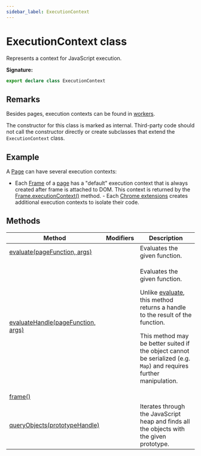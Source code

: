 ```yaml
---
sidebar_label: ExecutionContext
---
```


# ExecutionContext class

Represents a context for JavaScript execution.

**Signature:**

```typescript
export declare class ExecutionContext
```

## Remarks

Besides pages, execution contexts can be found in [workers](./puppeteer.webworker.md).

The constructor for this class is marked as internal. Third-party code should not call the constructor directly or create subclasses that extend the `ExecutionContext` class.

## Example

A [Page](./puppeteer.page.md) can have several execution contexts:

- Each [Frame](./puppeteer.frame.md) of a [page](./puppeteer.page.md) has a "default" execution context that is always created after frame is attached to DOM. This context is returned by the [Frame.executionContext()](./puppeteer.frame.executioncontext.md) method. - Each [Chrome extensions](https://developer.chrome.com/extensions) creates additional execution contexts to isolate their code.

## Methods

| Method                                                                               | Modifiers | Description                                                                                                                                                                                                                                                                                              |
| ------------------------------------------------------------------------------------ | --------- | -------------------------------------------------------------------------------------------------------------------------------------------------------------------------------------------------------------------------------------------------------------------------------------------------------- |
| [evaluate(pageFunction, args)](./puppeteer.executioncontext.evaluate.md)             |           | Evaluates the given function.                                                                                                                                                                                                                                                                            |
| [evaluateHandle(pageFunction, args)](./puppeteer.executioncontext.evaluatehandle.md) |           | <p>Evaluates the given function.</p><p>Unlike [evaluate](./puppeteer.executioncontext.evaluate.md), this method returns a handle to the result of the function.</p><p>This method may be better suited if the object cannot be serialized (e.g. <code>Map</code>) and requires further manipulation.</p> |
| [frame()](./puppeteer.executioncontext.frame.md)                                     |           |                                                                                                                                                                                                                                                                                                          |
| [queryObjects(prototypeHandle)](./puppeteer.executioncontext.queryobjects.md)        |           | Iterates through the JavaScript heap and finds all the objects with the given prototype.                                                                                                                                                                                                                 |
